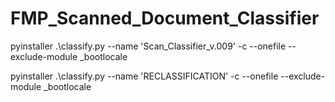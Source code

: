 # FMP_Scanned_Document_Classifier

pyinstaller .\classify.py --name 'Scan_Classifier_v.009' -c --onefile --exclude-module _bootlocale


pyinstaller .\classify.py --name 'RECLASSIFICATION' -c --onefile --exclude-module _bootlocale
